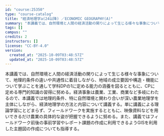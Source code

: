 ```yaml
---
id: "course:25350"
type: "course-catalog"
title: "経済地理学a(24以降) ／ECONOMIC GEOGRAPHY(A)"
summary: "本講義では、自然環境と人間の経済活動の関りによって生じる様々な事象について、地理的条件の違いや共通性に着目しながら、地域の成立要因や構造・機能について学ぶことを通して学科DPの1に定める能力の涵養を図るとともに、CPに定める専門的知識の習得…"
tags: []
campus: ""
credits: 2
instructors: []
license: "CC-BY-4.0"
version:
  created_at: "2025-10-09T03:48:57Z"
  updated_at: "2025-10-09T03:48:57Z"
---
```

本講義では、自然環境と人間の経済活動の関りによって生じる様々な事象について、地理的条件の違いや共通性に着目しながら、地域の成立要因や構造・機能について学ぶことを通して学科DPの1に定める能力の涵養を図るとともに、CPに定める専門的知識の習得に努める。経済事象は農業、工業、商業など多岐にわたるので、本講義では地理的条件、特に自然環境と関わり合いが深い農業地理学を主体にしながら、経済地理学の方法と内容について講義する。単に講義による理論学習にとどまらず、フィールドワークを実施するとともに、映像資料などを用いできるだけ農業の具体的な姿が把握できるように努める。また、講義ではフィールドワーク前後の事前学習やレポート課題の作成に利用できるようGISを利用した主題図の作成についても指導する。
